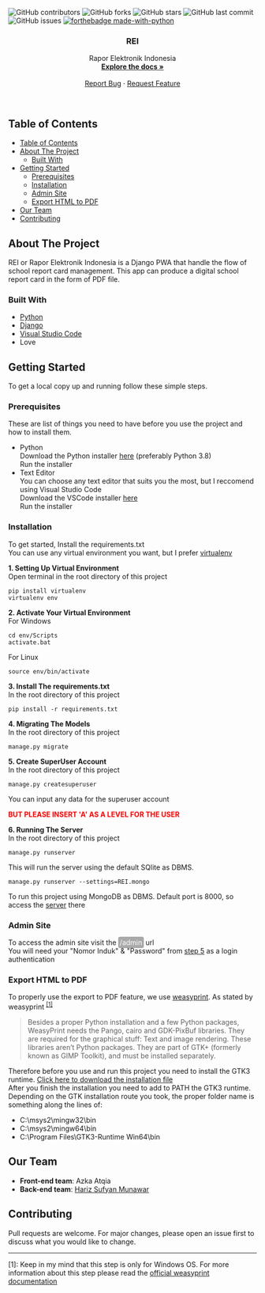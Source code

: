
![GitHub contributors](https://img.shields.io/github/contributors/harizMunawar/REI)
![GitHub forks](https://img.shields.io/github/forks/harizMunawar/REI?style=social)
![GitHub stars](https://img.shields.io/github/stars/harizMunawar/REI?style=social)
![GitHub last commit](https://img.shields.io/github/last-commit/harizMunawar/REI)
![GitHub issues](https://img.shields.io/github/issues/harizMunawar/REI)
[![forthebadge made-with-python](http://ForTheBadge.com/images/badges/made-with-python.svg)](https://www.python.org/)

<p align="center">
  <h3 align="center">REI</h3>

  <p align="center">
    Rapor Elektronik Indonesia
    <br />
    <a href="https://github.com/harizMunawar/REI"><strong>Explore the docs »</strong></a>
    <br />
    <br />    
    <a href="https://github.com/harizMunawar/REI/issues">Report Bug</a>
    ·
    <a href="https://github.com/harizMunawar/REI/issues">Request Feature</a>
  </p>
</p><br>

<!-- TABLE OF CONTENTS -->
## Table of Contents

- [Table of Contents](#table-of-contents)
- [About The Project](#about-the-project)
  - [Built With](#built-with)
- [Getting Started](#getting-started)
  - [Prerequisites](#prerequisites)
  - [Installation](#installation)
  - [Admin Site](#admin-site)
  - [Export HTML to PDF](#export-html-to-pdf)
- [Our Team](#our-team)
- [Contributing](#contributing)

<!-- ABOUT THE PROJECT -->
## About The Project

REI or Rapor Elektronik Indonesia is a Django PWA that handle the flow of school report card management.
This app can produce a digital school report card in the form of PDF file.

### Built With

* [Python](https://www.python.org/)
* [Django](https://www.djangoproject.com/)
* [Visual Studio Code](https://code.visualstudio.com/)
* Love

<!-- GETTING STARTED -->
## Getting Started

To get a local copy up and running follow these simple steps.

### Prerequisites

These are list of things you need to have before you use the project and how to install them.
* Python<br>
Download the Python installer [here](https://www.python.org/downloads/) (preferably Python 3.8)<br>
Run the installer
* Text Editor<br>
You can choose any text editor that suits you the most, but I reccomend using Visual Studio Code<br>
Download the VSCode installer [here](https://code.visualstudio.com/download)<br>
Run the installer

### Installation
To get started, Install the requirements.txt<br>
You can use any virtual environment you want, but I prefer [virtualenv](https://pypi.org/project/virtualenv/)

__1. Setting Up Virtual Environment__<br>
Open terminal in the root directory of this project
```
pip install virtualenv 
virtualenv env
```

__2. Activate Your Virtual Environment__<br>
For Windows
```
cd env/Scripts
activate.bat
```
For Linux
```
source env/bin/activate
```

__3. Install The requirements.txt__<br>
In the root directory of this project
```
pip install -r requirements.txt
```

__4. Migrating The Models__<br>
In the root directory of this project
```
manage.py migrate
```

__5. Create SuperUser Account__<br>
In the root directory of this project
```
manage.py createsuperuser
```
You can input any data for the superuser account
<p style="color: red; font-weight: bold">BUT PLEASE INSERT 'A' AS A LEVEL FOR THE USER</p>

__6. Running The Server__<br>
In the root directory of this project
```
manage.py runserver
```
This will run the server using the default SQlite as DBMS.
```
manage.py runserver --settings=REI.mongo
```
To run this project using MongoDB as DBMS.
Default port is 8000, so access the [server](127.0.0.1:8000) there

### Admin Site
To access the admin site visit the <text style="background-color: #A9A9A9; padding: 3px; border-radius: 4px; color: white">/admin</text> url<br>
You will need your "Nomor Induk" & "Password" from [step 5](#installation) as a login authentication

### Export HTML to PDF
To properly use the export to PDF feature, we use [weasyprint](https://pypi.org/project/WeasyPrint/). As stated by weasyprint <sup>[[1]](#weasyprintdocs)</sup>

>Besides a proper Python installation and a few Python packages, WeasyPrint needs the Pango, cairo and GDK-PixBuf libraries. They are required for the graphical stuff: Text and image rendering. These libraries aren’t Python packages. They are part of GTK+ (formerly known as GIMP Toolkit), and must be installed separately.

Therefore before you use and run this project you need to install the GTK3 runtime. [Click here to download the installation file](https://github.com/tschoonj/GTK-for-Windows-Runtime-Environment-Installer/releases/download/2020-07-15/gtk3-runtime-3.24.20-2020-07-15-ts-win64.exe)<br>
After you finish the installation you need to add to PATH the GTK3 runtime. Depending on the GTK installation route you took, the proper folder name is something along the lines of:
- C:\msys2\mingw32\bin
- C:\msys2\mingw64\bin
- C:\Program Files\GTK3-Runtime Win64\bin

## Our Team
* **Front-end team**: Azka Atqia
* **Back-end team**: [Hariz Sufyan Munawar](https://github.com/harizMunawar)

## Contributing
Pull requests are welcome. For major changes, please open an issue first to discuss what you would like to change.

---
<a name="weasyprintdocs">[1]</a>: Keep in my mind that this step is only for Windows OS. For more information about this step please read the [official weasyprint documentation](https://weasyprint.readthedocs.io/en/stable/install.html)